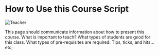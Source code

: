 # How to Use this Course Script

<Row>

![Teacher](/img/teacher.jpg)

This page should communicate information about how to present this course. What is important to teach? What types of students are good for this class.
What types of pre-requisites are required. Tips, ticks, and hits... etc;

</Row>
